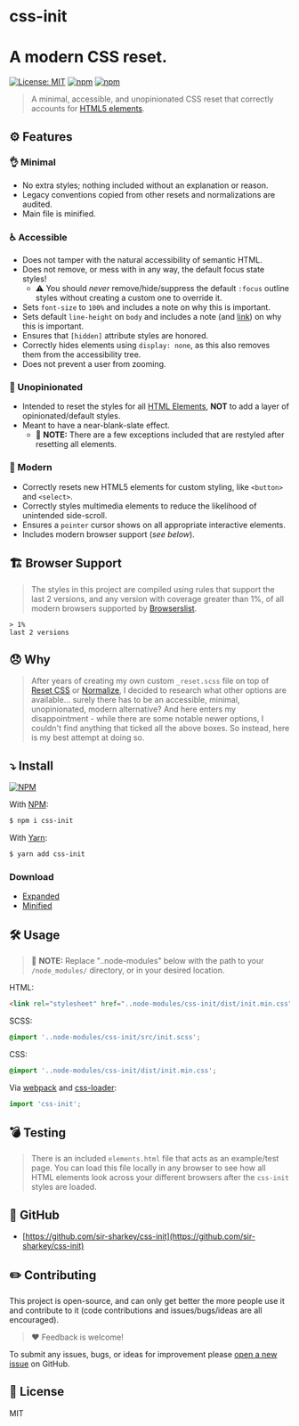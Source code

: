 # css-init

# A modern CSS reset.

[![License: MIT](https://img.shields.io/badge/License-MIT-blueviolet.svg)](https://opensource.org/licenses/MIT)
[![npm](https://img.shields.io/npm/v/css-init)](https://www.npmjs.com/package/css-init)
[![npm](https://img.shields.io/npm/dw/css-init)](https://www.npmjs.com/package/css-init)

> A minimal, accessible, and unopinionated CSS reset that correctly accounts for [HTML5 elements](https://developer.mozilla.org/en-US/docs/Web/HTML/Element).

## ⚙️ Features

### 👌 Minimal

- No extra styles; nothing included without an explanation or reason.
- Legacy conventions copied from other resets and normalizations are audited.
- Main file is minified.

### ♿️ Accessible

- Does not tamper with the natural accessibility of semantic HTML.
- Does not remove, or mess with in any way, the default focus state styles!
  - ⚠️ You should _never_ remove/hide/suppress the default `:focus` outline styles without creating a custom one to override it.
- Sets `font-size` to `100%` and includes a note on why this is important.
- Sets default `line-height` on `body` and includes a note (and [link](https://developer.mozilla.org/en-US/docs/Web/CSS/line-height#accessibility_concerns)) on why this is important.
- Ensures that `[hidden]` attribute styles are honored.
- Correctly hides elements using `display: none`, as this also removes them from the accessibility tree.
- Does not prevent a user from zooming.

### 🤫 Unopinionated

- Intended to reset the styles for all [HTML Elements](https://developer.mozilla.org/en-US/docs/Web/HTML/Element), **NOT** to add a layer of opinionated/default styles.
- Meant to have a near-blank-slate effect.
  - 📝 **NOTE:** There are a few exceptions included that are restyled after resetting all elements.

### 📱 Modern

- Correctly resets new HTML5 elements for custom styling, like `<button>` and `<select>`.
- Correctly styles multimedia elements to reduce the likelihood of unintended side-scroll.
- Ensures a `pointer` cursor shows on all appropriate interactive elements.
- Includes modern browser support (_see below_).

## 🏗 Browser Support

>The styles in this project are compiled using rules that support the last 2 versions, and any version with coverage greater than 1%, of all modern browsers supported by [Browserslist](https://github.com/browserslist/browserslist).

```text
> 1%
last 2 versions
```

## 😞 Why

> After years of creating my own custom `_reset.scss` file on top of [Reset CSS](https://meyerweb.com/eric/tools/css/reset/) or [Normalize](https://necolas.github.io/normalize.css/), I decided to research what other options are available... surely there has to be an accessible, minimal, unopinionated, modern alternative? And here enters my disappointment - while there are some notable newer options, I couldn't find anything that ticked all the above boxes. So instead, here is my best attempt at doing so.

## ⤵️ Install

[![NPM](https://nodei.co/npm/css-init.png?compact=true)](https://nodei.co/npm/css-init/)

With [NPM](http://npmjs.com):

```sh
$ npm i css-init
```

With [Yarn](https://yarnpkg.com):

```sh
$ yarn add css-init
```

### Download

- [Expanded](https://github.com/sir-sharkey/css-init/blob/main/dist/init.css)
- [Minified](https://github.com/sir-sharkey/css-init/blob/main/dist/init.min.css)

## 🛠 Usage

> 📝 **NOTE:** Replace "..node-modules" below with the path to your `/node_modules/` directory, or in your desired location.

HTML:

```html
<link rel="stylesheet" href="..node-modules/css-init/dist/init.min.css">
```

SCSS:

```scss
@import '..node-modules/css-init/src/init.scss';
```

CSS:

```css
@import '..node-modules/css-init/dist/init.min.css';
```

Via [webpack](https://webpack.js.org/) and [css-loader](https://github.com/webpack-contrib/css-loader):

```js
import 'css-init';
```

## 💣 Testing

>There is an included `elements.html` file that acts as an example/test page. You can load this file locally in any browser to see how all HTML elements look across your different browsers after the `css-init` styles are loaded.

## 👥 GitHub

- [https://github.com/sir-sharkey/css-init](https://github.com/sir-sharkey/css-init)

## ✏️ Contributing

This project is open-source, and can only get better the more people use it and contribute to it (code contributions and issues/bugs/ideas are all encouraged).

> ❤️ Feedback is welcome!

To submit any issues, bugs, or ideas for improvement please [open a new issue](https://github.com/sir-sharkey/css-init/issues/new) on GitHub.

## 📄 License

MIT

